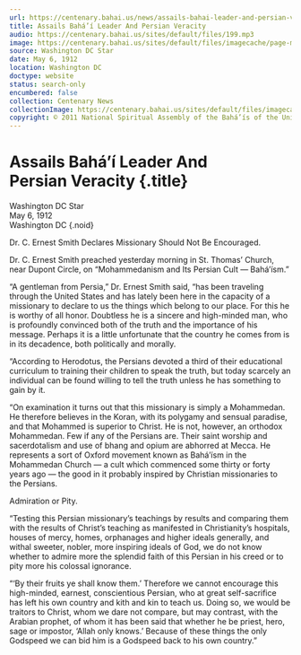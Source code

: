 ```yaml
---
url: https://centenary.bahai.us/news/assails-bahai-leader-and-persian-veracity
title: Assails Bahá’í Leader And Persian Veracity
audio: https://centenary.bahai.us/sites/default/files/199.mp3
image: https://centenary.bahai.us/sites/default/files/imagecache/page-main-image/images/press_clippings/05-06-1912%20Washington%20DC%20Star%20Assails%20Bahai%20Leader%20%2526%20Persian%20Veracity%28E%29.png
source: Washington DC Star
date: May 6, 1912
location: Washington DC
doctype: website
status: search-only
encumbered: false
collection: Centenary News
collectionImage: https://centenary.bahai.us/sites/default/files/imagecache/theme-image/main_image/abdulbaha-overview-small_0.jpg
copyright: © 2011 National Spiritual Assembly of the Bahá’ís of the United States
---
```



# Assails Bahá’í Leader And Persian Veracity {.title}

Washington DC Star  
May 6, 1912  
Washington DC
{.noid}  



Dr. C. Ernest Smith Declares Missionary Should Not Be Encouraged.

Dr. C. Ernest Smith preached yesterday morning in St. Thomas’ Church, near Dupont Circle, on “Mohammedanism and Its Persian Cult — Bahá’ísm.”

“A gentleman from Persia,” Dr. Ernest Smith said, “has been traveling through the United States and has lately been here in the capacity of a missionary to declare to us the things which belong to our place. For this he is worthy of all honor. Doubtless he is a sincere and high-minded man, who is profoundly convinced both of the truth and the importance of his message. Perhaps it is a little unfortunate that the country he comes from is in its decadence, both politically and morally.

“According to Herodotus, the Persians devoted a third of their educational curriculum to training their children to speak the truth, but today scarcely an individual can be found willing to tell the truth unless he has something to gain by it.

“On examination it turns out that this missionary is simply a Mohammedan. He therefore believes in the Koran, with its polygamy and sensual paradise, and that Mohammed is superior to Christ. He is not, however, an orthodox Mohammedan. Few if any of the Persians are. Their saint worship and sacerdotalism and use of bhang and opium are abhorred at Mecca. He represents a sort of Oxford movement known as Bahá’ísm in the Mohammedan Church — a cult which commenced some thirty or forty years ago — the good in it probably inspired by Christian missionaries to the Persians.

Admiration or Pity.

“Testing this Persian missionary’s teachings by results and comparing them with the results of Christ’s teaching as manifested in Christianity’s hospitals, houses of mercy, homes, orphanages and higher ideals generally, and withal sweeter, nobler, more inspiring ideals of God, we do not know whether to admire more the splendid faith of this Persian in his creed or to pity more his colossal ignorance.

“‘By their fruits ye shall know them.’ Therefore we cannot encourage this high-minded, earnest, conscientious Persian, who at great self-sacrifice has left his own country and kith and kin to teach us. Doing so, we would be traitors to Christ, whom we dare not compare, but may contrast, with the Arabian prophet, of whom it has been said that whether he be priest, hero, sage or impostor, ‘Allah only knows.’ Because of these things the only Godspeed we can bid him is a Godspeed back to his own country.”